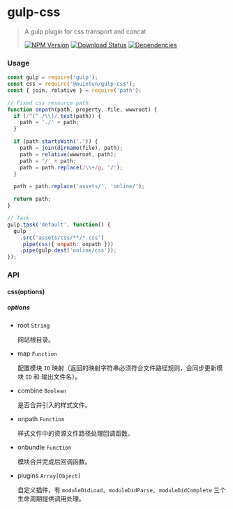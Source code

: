 # gulp-css

> A gulp plugin for css transport and concat
>
> [![NPM Version][npm-image]][npm-url]
> [![Download Status][download-image]][npm-url]
> [![Dependencies][david-image]][david-url]

### Usage

```js
const gulp = require('gulp');
const css = require('@nuintun/gulp-css');
const { join, relative } = require('path');

// Fixed css resource path
function onpath(path, property, file, wwwroot) {
  if (/^[^./\\]/.test(path)) {
    path = './' + path;
  }

  if (path.startsWith('.')) {
    path = join(dirname(file), path);
    path = relative(wwwroot, path);
    path = '/' + path;
    path = path.replace(/\\+/g, '/');
  }

  path = path.replace('assets/', 'online/');

  return path;
}

// Task
gulp.task('default', function() {
  gulp
    .src('assets/css/**/*.css')
    .pipe(css({ onpath: onpath }))
    .pipe(gulp.dest('online/css'));
});
```

### API

#### css(options)

##### _options_

- root `String`

  网站根目录。

- map `Function`

  配置模块 `ID` 映射（返回的映射字符串必须符合文件路径规则，会同步更新模块 `ID` 和 输出文件名）。

- combine `Boolean`

  是否合并引入的样式文件。

- onpath `Function`

  样式文件中的资源文件路径处理回调函数。

- onbundle `Function`

  模块合并完成后回调函数。

- plugins `Array[Object]`

  自定义插件，有 `moduleDidLoad, moduleDidParse, moduleDidComplete` 三个生命周期提供调用处理。

[npm-image]: http://img.shields.io/npm/v/@nuintun/gulp-css.svg?style=flat-square
[npm-url]: https://www.npmjs.org/package/@nuintun/gulp-css
[download-image]: http://img.shields.io/npm/dm/@nuintun/gulp-css.svg?style=flat-square
[david-image]: http://img.shields.io/david/nuintun/gulp-css.svg?style=flat-square
[david-url]: https://david-dm.org/nuintun/gulp-css
